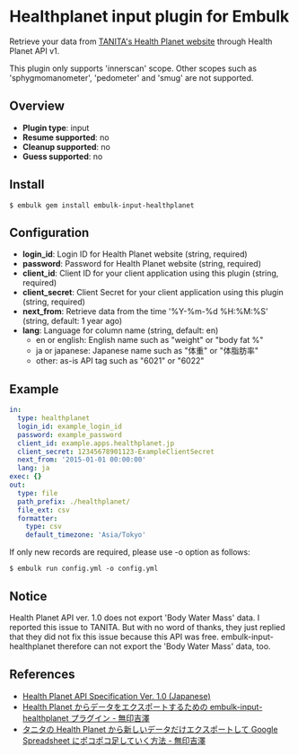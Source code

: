 # Healthplanet input plugin for Embulk

Retrieve your data from [TANITA's Health Planet website](https://www.healthplanet.jp/) through Health Planet API v1.

This plugin only supports 'innerscan' scope. Other scopes such as 'sphygmomanometer', 'pedometer' and 'smug' are not supported.

## Overview

* **Plugin type**: input
* **Resume supported**: no
* **Cleanup supported**: no
* **Guess supported**: no

## Install

```
$ embulk gem install embulk-input-healthplanet
```

## Configuration

- **login_id**: Login ID for Health Planet website (string, required)
- **password**: Password for Health Planet website (string, required)
- **client_id**: Client ID for your client application using this plugin (string, required)
- **client_secret**: Client Secret for your client application using this plugin (string, required)
- **next_from**: Retrieve data from the time '%Y-%m-%d %H:%M:%S' (string, default: 1 year ago)
- **lang**: Language for column name (string, default: en)
    - en or english: English name such as "weight" or "body fat %"
    - ja or japanese: Japanese name such as "体重" or "体脂肪率"
    - other: as-is API tag such as "6021" or "6022"

## Example

```yaml
in:
  type: healthplanet
  login_id: example_login_id
  password: example_password
  client_id: example.apps.healthplanet.jp
  client_secret: 12345678901123-ExampleClientSecret
  next_from: '2015-01-01 00:00:00'
  lang: ja
exec: {}
out:
  type: file
  path_prefix: ./healthplanet/
  file_ext: csv
  formatter:
    type: csv
    default_timezone: 'Asia/Tokyo'
```

If only new records are required, please use -o option as follows:

```
$ embulk run config.yml -o config.yml
```

## Notice

Health Planet API ver. 1.0 does not export 'Body Water Mass' data. I reported this issue to TANITA. But with no word of thanks, they just replied that they did not fix this issue because this API was free. embulk-input-healthplanet therefore can not export the 'Body Water Mass' data, too.

## References

* [Health Planet API Specification Ver. 1.0 (Japanese)](http://www.healthplanet.jp/apis/api.html)
* [Health Planet からデータをエクスポートするための embulk-input-healthplanet プラグイン - 無印吉澤](http://muziyoshiz.hatenablog.com/entry/2016/01/11/234921 "Health Planet からデータをエクスポートするための embulk-input-healthplanet プラグイン - 無印吉澤")
* [タニタの Health Planet から新しいデータだけエクスポートして Google Spreadsheet にポコポコ足していく方法 - 無印吉澤](http://muziyoshiz.hatenablog.com/entry/2016/01/23/201957 "タニタの Health Planet から新しいデータだけエクスポートして Google Spreadsheet にポコポコ足していく方法 - 無印吉澤")
